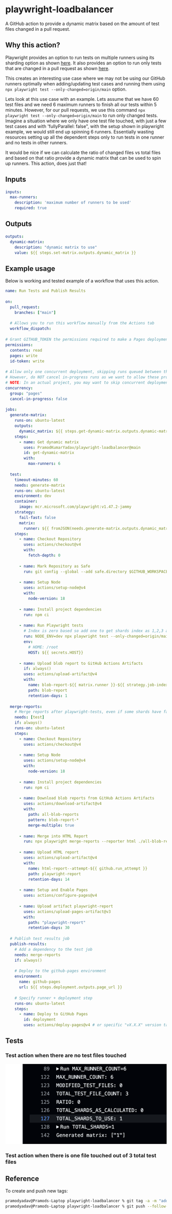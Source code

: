 # playwright-loadbalancer
A GitHub action to provide a dynamic matrix based on the amount of test files changed in a pull request.

## Why this action?

Playwright provides an option to run tests on multiple runners using its sharding option as shown [here](https://playwright.dev/docs/test-sharding#github-actions-example). It also provides an option to run only tests that are changed in a pull request as shown [here](https://playwright.dev/docs/release-notes#--only-changed-cli-option). 

This creates an interesting use case where we may not be using our GitHub runners optimally when adding/updating test cases and running them using `npx playwright test --only-changed=origin/main` option. 

Lets look at this use case with an example. Lets assume that we have 60 test files and we need 6 maximum runners to finish all our tests within 5 minutes. However, for our pull requests, we use this command `npx playwright test --only-changed=origin/main` to run only changed tests. Imagine a situation where we only have one test file touched, with just a few test cases and with 'fullyParallel: false", with the setup shown in playwright example, we would still end up spinning 6 runners. Essentially wasting resources setting up all the dependent steps only to run tests in one runner and no tests in other runners.

It would be nice if we can calculate the ratio of changed files vs total files and based on that ratio provide a dynamic matrix that can be used to spin up runners. This action, does just that!

## Inputs

```yaml {"id":"01J2XFHJFST5N0A1651KZ5JCAT"}
inputs:
  max-runners:  
    description: 'maximum number of runners to be used'
    required: true
```

## Outputs

```yaml {"id":"01J2XFHJFST5N0A1651MMCD9FR"}
outputs:
  dynamic-matrix:
    description: "dynamic matrix to use"
    value: ${{ steps.set-matrix.outputs.dynamic_matrix }}

```

## Example usage

Below is working and tested example of a workflow that uses this action. 

```yaml {"id":"01J2NSXS32KV8TSMM4W64D9WMT"}
name: Run Tests and Publish Results

on:
  pull_request:
    branches: ["main"]

  # Allows you to run this workflow manually from the Actions tab
  workflow_dispatch:

# Grant GITHUB_TOKEN the permissions required to make a Pages deployment
permissions:
  contents: read
  pages: write
  id-token: write

# Allow only one concurrent deployment, skipping runs queued between the run in-progress and latest queued.
# However, do NOT cancel in-progress runs as we want to allow these production deployments to complete.
# NOTE: In an actual project, you may want to skip concurrent deployments since they are slow. This is just for example. 
concurrency:
  group: "pages"
  cancel-in-progress: false

jobs:
  generate-matrix:
    runs-on: ubuntu-latest
    outputs:
      dynamic_matrix: ${{ steps.get-dynamic-matrix.outputs.dynamic-matrix }}
    steps:
      - name: Get dynamic matrix
        uses: PramodKumarYadav/playwright-loadbalancer@main
        id: get-dynamic-matrix
        with:
          max-runners: 6

  test:
    timeout-minutes: 60
    needs: generate-matrix
    runs-on: ubuntu-latest
    environment: dev
    container:
      image: mcr.microsoft.com/playwright:v1.47.2-jammy
    strategy:
      fail-fast: false
      matrix:
        runner: ${{ fromJSON(needs.generate-matrix.outputs.dynamic_matrix) }}
    steps:
      - name: Checkout Repository
        uses: actions/checkout@v4
        with:
          fetch-depth: 0

      - name: Mark Repository as Safe
        run: git config --global --add safe.directory $GITHUB_WORKSPACE

      - name: Setup Node
        uses: actions/setup-node@v4
        with:
          node-version: 18

      - name: Install project dependencies
        run: npm ci

      - name: Run Playwright tests
        # Index is zero based so add one to get shards index as 1,2,3 and thus ratio as 1/3, 2/3, 3/3.
        run: NODE_ENV=dev npx playwright test --only-changed=origin/main --shard=$((${{ strategy.job-index }} + 1))/${{ strategy.job-total }} --reporter=blob
        env:
          # HOME: /root
          HOST: ${{ secrets.HOST}}

      - name: Upload blob report to GitHub Actions Artifacts
        if: always()
        uses: actions/upload-artifact@v4
        with:
          name: blob-report-${{ matrix.runner }}-${{ strategy.job-index }}
          path: blob-report
          retention-days: 1

  merge-reports:
    # Merge reports after playwright-tests, even if some shards have failed
    needs: [test]
    if: always()
    runs-on: ubuntu-latest
    steps:
      - name: Checkout Repository
        uses: actions/checkout@v4

      - name: Setup Node
        uses: actions/setup-node@v4
        with:
          node-version: 18

      - name: Install project dependencies
        run: npm ci

      - name: Download blob reports from GitHub Actions Artifacts
        uses: actions/download-artifact@v4
        with:
          path: all-blob-reports
          pattern: blob-report-*
          merge-multiple: true

      - name: Merge into HTML Report
        run: npx playwright merge-reports --reporter html ./all-blob-reports

      - name: Upload HTML report
        uses: actions/upload-artifact@v4
        with:
          name: html-report--attempt-${{ github.run_attempt }}
          path: playwright-report
          retention-days: 14

      - name: Setup and Enable Pages
        uses: actions/configure-pages@v4

      - name: Upload artifact playwright-report
        uses: actions/upload-pages-artifact@v3
        with:
          path: "playwright-report"
          retention-days: 30

  # Publish test results job
  publish-results:
    # Add a dependency to the test job
    needs: merge-reports
    if: always()

    # Deploy to the github-pages environment
    environment:
      name: github-pages
      url: ${{ steps.deployment.outputs.page_url }}

    # Specify runner + deployment step
    runs-on: ubuntu-latest
    steps:
      - name: Deploy to GitHub Pages
        id: deployment
        uses: actions/deploy-pages@v4 # or specific "vX.X.X" version tag for this action

```

## Tests

### Test action when there are no test files touched
![zero-files-touched](docs/zero-modified-test-files.png)

### Test action when there is one file touched out of 3 total test files


## Reference

To create and push new tags:

```sh {"id":"01J2XFHJFT1K765K3D5J6BDSSC"}
pramodyadav@Pramods-Laptop playwright-loadbalancer % git tag -a -m "add your message here" v1                   
pramodyadav@Pramods-Laptop playwright-loadbalancer % git push --follow-tags   
```